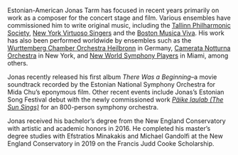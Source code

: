 Estonian-American Jonas Tarm has focused in recent years primarily on work as a composer for the concert stage and film. Various ensembles have commissioned him to write original music, including the [Tallinn Philharmonic Society](http://www.tko.ee/en), [New York Virtuoso Singers](http://nyvirtuoso.org) and the [Boston Musica Viva](https://www.bmv.org). His work has also been performed worldwide by ensembles such as the [Wurttemberg Chamber Orchestra Heilbronn](https://www.wko-heilbronn.de/en/orchestra/) in Germany, [Camerata Notturna Orchestra](http://camerata-notturna.org) in New York, and [New World Symphony Players](https://www.nws.edu/about/alumni/) in Miami, among others.

Jonas recently released his first album _There Was a Beginning_–a movie soundtrack recorded by the Estonian National Symphony Orchestra for Mida Chu’s eponymous film. Other recent events include Jonas’s Estonian Song Festival debut with the newly commissioned work [_Päike laulab (The Sun Sings)_](https://www.youtube.com/watch?v=qVUxZojSHsE) for an 800-person symphony orchestra.

Jonas received his bachelor’s degree from the New England Conservatory with artistic and academic honors in 2016. He completed his master’s degree studies with Efstratios Minakakis and Michael Gandolfi at the New England Conservatory in 2019 on the Francis Judd Cooke Scholarship.

